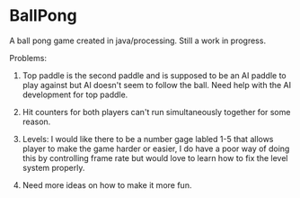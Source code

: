 # BallPong
A ball pong game created in java/processing. Still a work in progress.




Problems: 

1. Top paddle is the second paddle and is supposed to be an AI paddle to play against but AI doesn't seem to follow the ball. Need help with the AI development for top paddle. 

2. Hit counters for both players can't run simultaneously together for some reason. 

3. Levels: I would like there to be a number gage labled 1-5 that allows player to make the game harder or easier, I do have a poor way of doing this by controlling frame rate but would love to learn how to fix the level system properly. 

4. Need more ideas on how to make it more fun. 
